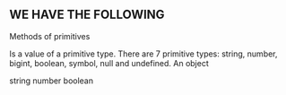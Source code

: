 ## WE HAVE THE FOLLOWING


Methods of primitives


Is a value of a primitive type.
There are 7 primitive types: string, number, bigint, boolean, symbol, null and undefined.
An object


string number 
boolean